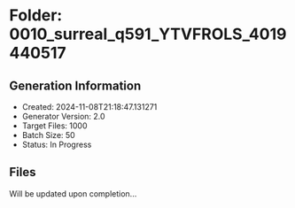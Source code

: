 # Folder: 0010_surreal_q591_YTVFROLS_4019440517

## Generation Information
- Created: 2024-11-08T21:18:47.131271
- Generator Version: 2.0
- Target Files: 1000
- Batch Size: 50
- Status: In Progress

## Files
Will be updated upon completion...
